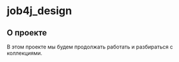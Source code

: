 # job4j_design

## О проекте

В этом проекте мы будем продолжать работать и разбираться с коллекциями. 
